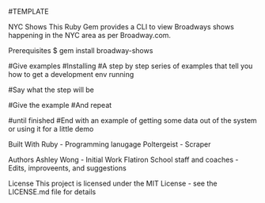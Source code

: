#TEMPLATE

NYC Shows
This Ruby Gem provides a CLI to view Broadways shows happening in the NYC area as per Broadway.com.

Prerequisites
 $ gem install broadway-shows

#Give examples
#Installing
#A step by step series of examples that tell you how to get a development env running

#Say what the step will be

#Give the example
#And repeat

#until finished
#End with an example of getting some data out of the system or using it for a little demo

Built With
Ruby - Programming lanugage
Poltergeist - Scraper

Authors
Ashley Wong - Initial Work
Flatiron School staff and coaches - Edits, improveents, and suggestions

License
This project is licensed under the MIT License - see the LICENSE.md file for details

